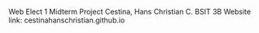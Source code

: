 Web Elect 1 Midterm Project
Cestina, Hans Christian C.  BSIT 3B
Website link: cestinahanschristian.github.io

